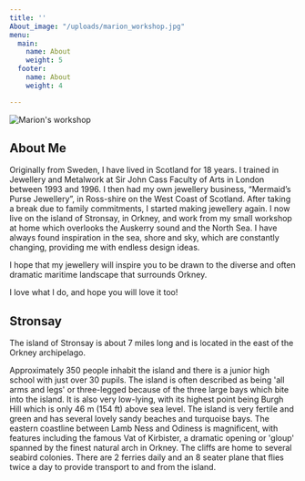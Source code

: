 ```yaml
---
title: ''
About_image: "/uploads/marion_workshop.jpg"
menu:
  main:
    name: About
    weight: 5
  footer:
    name: About
    weight: 4

---
```

![Marion's workshop](/uploads/marion_workshop.jpg)

## About Me

Originally from Sweden, I have lived in Scotland for 18 years.  I trained in Jewellery and Metalwork at Sir John Cass Faculty of Arts in London between 1993 and 1996. I then had my own jewellery business, “Mermaid’s Purse Jewellery”, in Ross-shire on the West Coast of Scotland. After taking a break due to family commitments, I started making jewellery again.  I now live on the island of Stronsay, in Orkney, and work from my small workshop at home which overlooks the Auskerry sound and the North Sea. I have always found inspiration in the sea, shore and sky, which are constantly changing, providing me with endless design ideas.

I hope that my jewellery will inspire you to be drawn to the diverse and often dramatic maritime landscape that surrounds Orkney.

I love what I do, and hope you will love it too!

## Stronsay

The island of Stronsay is about 7 miles long and is located in the east of the Orkney archipelago.

Approximately 350 people inhabit the island and there is a junior high school with just over 30 pupils. The island is often described as being 'all arms and legs' or three-legged because of the three large bays which bite into the island. It is also very low-lying, with its highest point being Burgh Hill which is only 46 m (154 ft) above sea level. The island is very fertile and green and has several lovely sandy beaches and turquoise bays. The eastern coastline between Lamb Ness and Odiness is magnificent, with features including the famous Vat of Kirbister, a dramatic opening or 'gloup' spanned by the finest natural arch in Orkney. The cliffs are home to several seabird colonies. There are 2 ferries daily and an 8 seater plane that flies twice a day to provide transport to and from the island.